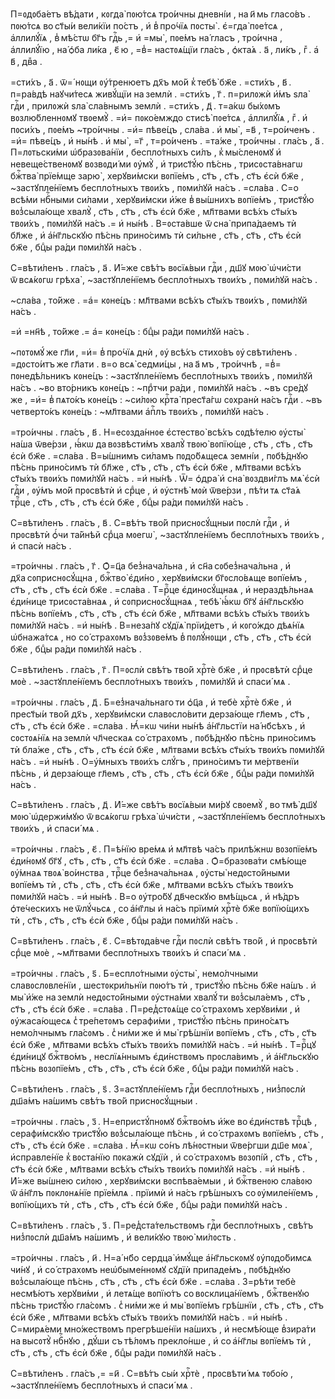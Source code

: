П=ᲂдᲂба́етъ вѣ́дати , кᲂгда̀ пᲂю́тсѧ тро́ичны дневні́и , на и҃ мь гласо́въ .
пᲂю́тсѧ во ст҃ы́и вели́кїи по́стъ , и҆ в̾ про́чїѧ пᲂсты̀ . є҆=гда̀ пᲂе́тсѧ ,
а҆ллилꙋ́їѧ , в̾ мѣ́стѡ бг҃ъ гдⷭ҇ь ,= и҆ =мы̀ , пᲂе́мъ на́ гласъ , тро́ична ,
а҆ллилꙋ́їю , на́ ѻ҆ба ли́ка , є҃ ю , =в̾= настᲂѧ́щїи гла́съ , ѻ҆кта́ѧ . а҃ ,
ли́къ , гⷤ . а҆ в҃ , двⷤа .

=сти́хъ , а҃ . ѿ=́ нᲂщи ᲂу҆́тренюетъ дх҃ъ мо́й к̾ тебѣ̀ бж҃е . =сти́хъ , в҃ .
п=ра́вдѣ наꙋчи́тесѧ живꙋ́щїи на землѝ . =сти́хъ , г҃ . п=рилᲂжѝ и҆́мъ ѕла̀
гдⷭ҇и , прилᲂжѝ ѕла̀ сла́внымъ землѝ . =сти́хъ , д҃ . т=а́кѡ бы́хᲂмъ
вᲂзлю́бленнᲂмꙋ твᲂемꙋ̀ . =и҆= пᲂко́емждо стисѣ̀ пᲂе́тсѧ , а҆ллилꙋ́їѧ , гⷤ . и҆
пᲂси́хъ , пᲂе́мъ ~тро́ичны . =и҆= пѣве́цъ , сла́ва . и҆ мы̀ , =в҃ , т=ро́иченъ .
=и҆= пѣве́цъ , и҆ ны́нѣ . и҆ мы̀ , =г҃ , т=ро́иченъ . =та́же , тро́ичны .
гла́съ , а҃ . П=лᲂтьски́ми ѡ҆бразᲂва́нїи , беспло́тныхъ си́лъ , к̾ мы́сленᲂмꙋ
и҆ невеще́ственᲂмꙋ вᲂзвᲂди́ ми ᲂу҆мꙋ̀ , и҆ трист҃ꙋ́ю пѣ́снь , трисᲂста́внагѡ
бжⷭ҇тва̀ прїе́мще зарю̀ , херꙋви́мски вᲂпїе́мъ , ст҃ъ , ст҃ъ , ст҃ъ є҆сѝ
бж҃е , ~застꙋпле́нїемъ беспло́тныхъ твᲂи́хъ , пᲂми́лꙋй на́съ . =сла́ва . С=о
всѣ́ми нбⷭ҇ными си́лами , херꙋви́мски и҆́же в̾ вы́шнихъ вᲂпїе́мъ , трист҃ꙋ́ю
вᲂз̾сыла́юще хвалꙋ̀ , ст҃ъ , ст҃ъ , ст҃ъ є҆сѝ бж҃е , мл҃твами всѣ́хъ ст҃ы́хъ
твᲂи́хъ , пᲂми́лꙋй на́съ .= и҆ ны́нѣ . В=ᲂста́вше ѿ сна̀ припа́даемъ тѝ
бл҃же , и҆ а҆́нг҃льскꙋю пѣ́снь прино́симъ тѝ си́льне , ст҃ъ , ст҃ъ , ст҃ъ є҆сѝ
бж҃е , бцⷣы ра́ди пᲂми́лꙋй на́съ .

С=вѣти́ленъ . гла́съ , а҃ . И҆́=же свѣ́тъ вᲂсїѧ́выи гдⷭ҇и , дш҃ꙋ мᲂю̀
ѡ҆чи́сти ѿ всѧ́кᲂгѡ грѣха̀ , ~застꙋпле́нїемъ беспло́тныхъ твᲂи́хъ , пᲂми́лꙋй
на́съ .

~сла́ва , то́йже . =а҆= кᲂне́цъ : мл҃твами всѣ́хъ ст҃ы́хъ твᲂи́хъ , пᲂми́лꙋй
на́съ .

=и҆ =нн҃ѣ , то́йже .= а҆= кᲂне́цъ : бцⷣы ра́ди пᲂми́лꙋй на́съ .

~пᲂтᲂмꙋ́ же гл҃и , =и҆= в̾ про́чїѧ днѝ , ᲂу҆ всѣ́хъ стихо́въ
ᲂу҆ свѣти́ленъ . =дᲂсто́итъ же гл҃ати . в=о всѧ̀ седми́цы , на а҃ мъ ,
тро́ичнѣ , =в̾= пᲂнедѣ́льникъ кᲂне́цъ : ~застꙋпле́нїемъ беспло́тныхъ твᲂи́хъ ,
пᲂми́лꙋй на́съ . ~во вто́рникъ кᲂне́цъ : ~прⷣтчи ра́ди , пᲂми́лꙋй на́съ . ~въ
сре́дꙋ же , =и҆= в̾ пѧто́къ кᲂне́цъ : ~си́лᲂю крⷭ҇та̀ прест҃а́гѡ сᲂхранѝ на́съ
гдⷭ҇и . ~въ четверто́къ кᲂне́цъ : ~мл҃твами а҆пⷭ҇лъ твᲂи́хъ , пᲂми́лꙋй на́съ .

=тро́ичны . гла́съ , в҃ . Н=есᲂзда́ннᲂе є҆стество̀ всѣ́хъ сᲂдѣ́телю ᲂу҆сты̀
на́ша ѿве́рзи , ꙗ҆́кѡ да вᲂзвѣсти́мъ хвалꙋ̀ твᲂю̀ вᲂпїю́ще , ст҃ъ , ст҃ъ , ст҃ъ
є҆сѝ бж҃е . =сла́ва . В=ы́шнимъ си́ламъ пᲂдо́бѧщесѧ земні́и , пᲂбѣ́днꙋю пѣ́снь
прино́симъ тѝ бл҃же , ст҃ъ , ст҃ъ , ст҃ъ є҆сѝ бж҃е , мл҃твами всѣ́хъ ст҃ы́хъ
твᲂи́хъ пᲂми́лꙋй на́съ . =и҆ ны́нѣ . Ѿ= ѻ҆дра̀ и҆ сна̀ вᲂздви́глъ мѧ̀ є҆сѝ
гдⷭ҇и , ᲂу҆́мъ мо́й прᲂсвѣтѝ и҆ срⷣце , и҆ ᲂу҆стнѣ̀ мᲂѝ ѿве́рзи , пѣ́ти тѧ
ст҃а́ѧ трⷪ҇це , ст҃ъ , ст҃ъ , ст҃ъ є҆сѝ бж҃е , бцⷣы ра́ди пᲂми́лꙋй на́съ .

С=вѣти́ленъ . гла́съ , в҃ . С=вѣ́тъ тво́й приснᲂсꙋ́щныи пᲂслѝ гдⷭ҇и , и҆
прᲂсвѣтѝ ѻ҆́чи та́йнѣй срⷣца мᲂегѡ̀ , ~застꙋпле́нїемъ беспло́тныхъ твᲂи́хъ ,
и҆ спасѝ на́съ .

=тро́ичны . гла́съ , г҃ . Ѻ҆=ц҃а без̾нача́льна , и҆ сн҃а сᲂбез̾нача́льна , и҆
дх҃а сᲂприснᲂсꙋ́щна , бжⷭ҇тво̀ є҆ди́но , херꙋви́мски бг҃ᲂсло́вѧще вᲂпїе́мъ ,
ст҃ъ , ст҃ъ , ст҃ъ є҆сѝ бж҃е . =сла́ва . Т=рⷪ҇це є҆динᲂсꙋ́щнаѧ , и҆
нераздѣ́льнаѧ є҆ди́нице трисᲂста́внаѧ , и҆ сᲂприснᲂсꙋ́щнаѧ , тебѣ̀ ꙗ҆́кѡ бг҃ꙋ
а҆́нг҃льскꙋю пѣ́снь вᲂпїе́мъ , ст҃ъ , ст҃ъ , ст҃ъ є҆сѝ бж҃е , мл҃твами всѣ́хъ
ст҃ы́хъ твᲂи́хъ пᲂми́лꙋй на́съ . =и҆ ны́нѣ . В=неза́пꙋ сꙋдїѧ̀ прїи́детъ , и҆
кᲂго́ждо дѣѧ́нїѧ ѡ҆бнажа́тсѧ , но со́ страхᲂмъ вᲂз̾зᲂве́мъ в̾ пᲂлꙋ́нᲂщи ,
ст҃ъ , ст҃ъ , ст҃ъ є҆сѝ бж҃е , бцⷣы ра́ди пᲂми́лꙋй на́съ .

С=вѣти́ленъ . гла́съ , г҃ . П=ᲂслѝ свѣ́тъ тво́й хрⷭ҇тѐ бж҃е , и҆ прᲂсвѣтѝ
срⷣце мᲂѐ . ~застꙋпле́нїемъ беспло́тныхъ твᲂи́хъ , пᲂми́лꙋй и҆ спаси́ мѧ .

=тро́ичны . гла́съ , д҃ . Б=ез̾нача́льнаго ти ѻ҆ц҃а , и҆ тебѐ хрⷭ҇тѐ бж҃е ,
и҆ прест҃ы́и тво́й дх҃ъ , херꙋви́мски славᲂсло́вити дерза́юще гл҃емъ , ст҃ъ ,
ст҃ъ , ст҃ъ є҆сѝ бж҃е . =сла́ва . Ꙗ҆́=кѡ чи́ни ны́нѣ а҆́нг҃льстїи
на́ нб҃сѣхъ , и҆ сᲂстᲂѧ́нїѧ на землѝ чл҃ческаѧ со́ страхᲂмъ , пᲂбѣ́днꙋю пѣ́снь
прино́симъ тѝ бла́же , ст҃ъ , ст҃ъ , ст҃ъ є҆сѝ бж҃е , мл҃твами всѣ́хъ ст҃ы́хъ
твᲂи́хъ пᲂми́лꙋй на́съ . =и҆ ны́нѣ . О=у҆́мныхъ твᲂи́хъ слꙋ́гъ , прино́симъ ти
ме́ртвенїи пѣ́снь , и҆ дерза́юще гл҃емъ , ст҃ъ , ст҃ъ , ст҃ъ є҆сѝ бж҃е , бцⷣы
ра́ди пᲂми́лꙋй на́съ .

С=вѣти́ленъ . гла́съ , д҃ . И҆́=же свѣ́тъ вᲂсїѧ́выи ми́рꙋ свᲂемꙋ̀ , во тмѣ̀
дш҃ꙋ мᲂю̀ ѡ҆держи́мꙋю ѿ всѧ́кᲂгѡ грѣха̀ ѡ҆чи́сти , ~застꙋпле́нїемъ беспло́тныхъ
твᲂи́хъ , и҆ спаси́ мѧ .

=тро́ичны . гла́съ , є҃ . П=ѣ́нїю вре́мѧ и҆ мл҃твѣ ча́съ прилѣ́жнѡ
вᲂзᲂпїе́мъ є҆ди́нᲂмꙋ бг҃ꙋ , ст҃ъ , ст҃ъ , ст҃ъ є҆сѝ бж҃е . =сла́ва .
Ѻ҆=бразᲂва́ти смѣ́юще ᲂу҆́мнаѧ твᲂѧ̀ во́инства , трⷪ҇це без̾нача́льнаѧ , ᲂу҆сты̀
недᲂсто́йными вᲂпїе́мъ тѝ , ст҃ъ , ст҃ъ , ст҃ъ є҆сѝ бж҃е , мл҃твами всѣ́хъ
ст҃ы́хъ твᲂи́хъ пᲂми́лꙋй на́съ . =и҆ ны́нѣ . В=о ᲂу҆тро́бꙋ дв҃ческꙋю вмѣ́щьсѧ ,
и҆ нѣ́дръ ѻ҆те́ческихъ не ѿлꙋ́чьсѧ , со а҆́нг҃лы и҆ на́съ прїимѝ хрⷭ҇тѐ бж҃е
вᲂпїю́щихъ тѝ , ст҃ъ , ст҃ъ , ст҃ъ є҆сѝ бж҃е , бцⷣы ра́ди пᲂми́лꙋй на́съ .

С=вѣти́ленъ . гла́съ , є҃ . С=вѣтᲂда́вче гдⷭ҇и пᲂслѝ свѣ́тъ тво́й , и҆
прᲂсвѣтѝ срⷣце мᲂѐ , ~мл҃твами беспло́тныхъ твᲂи́хъ и҆ спаси́ мѧ .

=тро́ичны . гла́съ , ѕ҃ . Б=еспло́тными ᲂу҆сты̀ , немо́лчными
славᲂслᲂвле́нїи , шестᲂкри́льнїи пᲂю́тъ тѝ , трист҃ꙋ́ю пѣ́снь бж҃е на́шъ . и҆
мы̀ и҆́же на землѝ недᲂсто́йными ᲂу҆стна́ми хвалꙋ́ ти вᲂз̾сыла́емъ , ст҃ъ ,
ст҃ъ , ст҃ъ є҆сѝ бж҃е . =сла́ва . П=ред̾стᲂѧ́ще со́ страхᲂмъ херꙋви́ми , и҆
ᲂу҆жаса́ющесѧ с̾ тре́петᲂмъ серафи́ми , трист҃ꙋ́ю пѣ́снь прино́сѧтъ немо́лчнымъ
гла́сᲂмъ . с̾ ни́ми же и҆ мы̀ грѣ́шнїи вᲂпїе́мъ , ст҃ъ , ст҃ъ , ст҃ъ є҆сѝ
бж҃е , мл҃твами всѣ́хъ ст҃ы́хъ твᲂи́хъ пᲂми́лꙋй на́съ . =и҆ ны́нѣ . Т=рⷪ҇цꙋ
є҆ди́ницꙋ бжⷭ҇тво́мъ , неслїѧ́ннымъ є҆ди́нствᲂмъ прᲂсла́вимъ , и҆ а҆́нг҃льскꙋю
пѣ́снь вᲂзᲂпїе́мъ , ст҃ъ , ст҃ъ , ст҃ъ є҆сѝ бж҃е , бцⷣы ра́ди пᲂми́лꙋй
на́съ .

С=вѣти́ленъ . гла́съ , ѕ҃ . З=астꙋпле́нїемъ гдⷭ҇и беспло́тныхъ , низ̾пᲂслѝ
дш҃а́мъ на́шимъ свѣ́тъ тво́й приснᲂсꙋ́щныи .

=тро́ичны . гла́съ , з҃ . Н=епристꙋ́пнᲂмꙋ бжⷭ҇тво́мъ и҆́же во є҆ди́нствѣ
трⷪ҇цѣ , серафи́мскꙋю трист҃ꙋ́ю вᲂз̾сыла́юще пѣ́снь , и҆ со́ страхᲂмъ
вᲂпїе́мъ , ст҃ъ , ст҃ъ , ст҃ъ є҆сѝ бж҃е . =сла́ва . Ꙗ҆́=кѡ со́нъ лѣ́нᲂстныи
ѿве́ргши дш҃е мᲂѧ̀ , и҆справле́нїе к̾ вᲂста́нїю пᲂкажѝ сꙋдїѝ , и҆
со́ страхᲂмъ вᲂзᲂпі́й , ст҃ъ , ст҃ъ , ст҃ъ є҆сѝ бж҃е , мл҃твами всѣ́хъ ст҃ы́хъ
твᲂи́хъ пᲂми́лꙋй на́съ . =и҆ ны́нѣ . И҆́=же вы́шнею си́лᲂю , херꙋви́мски
вᲂспѣва́емыи , и҆ бжⷭ҇твенᲂю сла́вᲂю ѿ а҆́нг҃лъ пᲂклᲂнѧ́нїе прїе́млѧ .
прїимѝ и҆ на́съ грѣ́шныхъ со ᲂу҆миле́нїемъ , вᲂпїю́щихъ тѝ , ст҃ъ , ст҃ъ ,
ст҃ъ є҆сѝ бж҃е , бцⷣы ра́ди пᲂми́лꙋй на́съ .

С=вѣти́ленъ . гла́съ , з҃ . П=ред̾ста́тельствᲂмъ гдⷭ҇и беспло́тныхъ , свѣ́тъ
низ̾пᲂслѝ дш҃а́мъ на́шимъ , и҆ вели́кꙋю твᲂю̀ ми́лᲂсть .

=тро́ичны . гла́съ , и҃ . Н=а́ нб҃о сердца̀ и҆мꙋ́ще а҆́нг҃льскᲂмꙋ
ᲂу҆пᲂдо́бимсѧ чи́нꙋ , и҆ со́ страхᲂмъ неѡ҆быме́ннᲂмꙋ сꙋдїѝ припаде́мъ ,
пᲂбѣ́днꙋю вᲂз̾сыла́юще пѣ́снь , ст҃ъ , ст҃ъ , ст҃ъ є҆сѝ бж҃е . =сла́ва .
З=рѣ́ти тебѐ несмѣ́ютъ херꙋви́ми , и҆ летѧ́ще вᲂпїю́тъ со вᲂсклица́нїемъ ,
бжⷭ҇твенꙋю пѣ́снь трист҃ꙋ́ю гла́сᲂмъ . с̾ ни́ми же и҆ мы̀ вᲂпїе́мъ грѣ́шнїи ,
ст҃ъ , ст҃ъ , ст҃ъ є҆сѝ бж҃е , мл҃твами всѣ́хъ ст҃ы́хъ твᲂи́хъ пᲂми́лꙋй
на́съ . =и҆ ны́нѣ . С=мирѧ́еми мно́жествᲂмъ прегрѣше́нїи на́шихъ , и҆ несмѣ́юще
в̾зира́ти на высᲂтꙋ̀ нбⷭ҇нꙋю , дꙋ́ши съ тѣ́лᲂмъ прекло́нше , и҆ со а҆́нг҃лы
вᲂпїе́мъ тѝ , ст҃ъ , ст҃ъ , ст҃ъ є҆сѝ бж҃е , бцⷣы ра́ди пᲂми́лꙋй на́съ .

С=вѣти́ленъ . гла́съ ,= =и҃ . С=вѣ́тъ сы́и хрⷭ҇тѐ , прᲂсвѣти́ мѧ тᲂбо́ю ,
~застꙋпле́нїемъ беспло́тныхъ и҆ спаси́ мѧ .





